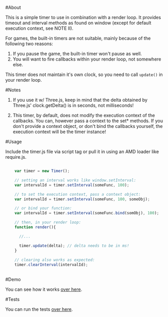 #About

This is a simple timer to use in combination with a render loop. It provides timeout and interval methods as found on window (except for default execution
context, see NOTE II).

For games, the built-in timers are not suitable, mainly because of the
following two reasons:

1. If you pause the game, the built-in timer won't pause as well.
2. You will want to fire callbacks within your render loop, not somewhere
   else.

This timer does not maintain it's own clock, so you need to call `update()`
in your render loop.

#Notes

1. If you use it w/ Three.js, keep in mind that the delta obtained
   by Three.js' clock.getDelta() is in seconds, not milliseconds!

2. This timer, by default, does not modify the execution context of
   the callbacks. You can, however pass a context to the set* methods. If
   you don't provide a context object, or don't bind the callbacks
   yourself, the execution context will be the timer instance!

#Usage

Include the timer.js file via script tag or pull it in using an AMD loader
like require.js.

~~~javascript

    var timer = new Timer();

    // setting an interval works like window.setInterval:
    var intervalId = timer.setInterval(someFunc, 100);

    // to set the execution context, pass a context object:
    var intervalId = timer.setInterval(someFunc, 100, someObj);

    // or bind your function:
    var intervalId = timer.setInterval(someFunc.bind(somObj), 100);

    // then, in your render loop:
    function render(){

      //...

      timer.update(delta); // delta needs to be in ms!
    }
 
    // clearing also works as expected:
    timer.clearInterval(intervalId);
     
~~~

#Demo

You can see how it works [over here](http://jensarps.github.com/game-timer/demo/).

#Tests

You can run the tests [over here](http://jensarps.github.com/game-timer/tests/SpecRunner.html).